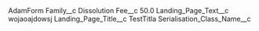 <?xml version="1.0" encoding="UTF-8"?>
<CustomMetadata xmlns="http://soap.sforce.com/2006/04/metadata" xmlns:xsi="http://www.w3.org/2001/XMLSchema-instance" xmlns:xsd="http://www.w3.org/2001/XMLSchema">
    <label>AdamForm</label>
    <values>
        <field>Family__c</field>
        <value xsi:type="xsd:string">Dissolution</value>
    </values>
    <values>
        <field>Fee__c</field>
        <value xsi:type="xsd:double">50.0</value>
    </values>
    <values>
        <field>Landing_Page_Text__c</field>
        <value xsi:type="xsd:string">wojaoajdowsj</value>
    </values>
    <values>
        <field>Landing_Page_Title__c</field>
        <value xsi:type="xsd:string">TestTitla</value>
    </values>
    <values>
        <field>Serialisation_Class_Name__c</field>
        <value xsi:nil="true"/>
    </values>
</CustomMetadata>
